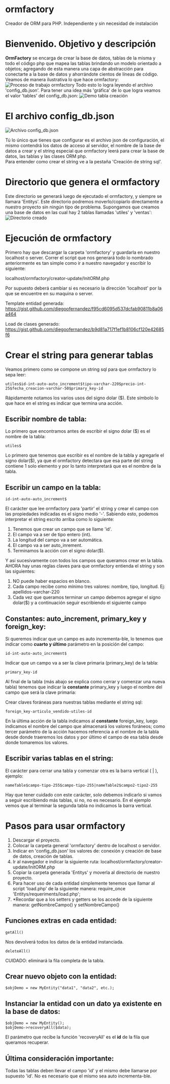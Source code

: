 # ormfactory
Creador de ORM para PHP. Independiente y sin necesidad de instalación

# Bienvenido. Objetivo y descripción
**OrmFactory** se encarga de crear la base de datos, tablas de la misma y todo el código php que mapea las tablas brindando un modelo orientado a objetos; agregando de esta manera una capa de abstracción para conectarte a la base de datos y ahorrándote cientos de líneas de código. <br>
Veamos de manera ilustrativa lo que hace ormfactory:
![Proceso de trabajo ormfactory](https://serdig.com/imagenes_ormfactory/imagen-orm-2.png)
Todo esto lo logra leyendo el archivo 'config_db.json'. Para tener una idea más 'gráfica' de lo que logra veamos el valor 'tables' del config_db.json:
![Demo tabla creación](https://serdig.com/imagenes_ormfactory/imagen-orm-1.png)

# El archivo config_db.json
![Archivo config_db.json](https://serdig.com/imagenes_ormfactory/imagen-orm-3.png)

Tú lo único que tienes que configurar es el archivo json de configuración, el mismo contendrá los datos de acceso al servidor, el nombre de la base de datos a crear y el string especial que ormfactory leerá para crear la base de datos, las tablas y las clases ORM php. <br>
Para entender como crear el string ve a la pestaña 'Creación de string sql'. 

# Directorio que genera el ormfactory
Este directorio se generará luego de ejecutado el ormfactory, y siempre se llamara 'Entitys'. Este directorio podremos moverlo/copiarlo directamente a nuestro proyecto sin ningún tipo de problema.
Supongamos que creamos una base de datos en las cual hay 2 tablas llamadas 'utiles' y 'ventas':
![Directorio creado](https://serdig.com/imagenes_ormfactory/imagen-orm-4.png)

# Ejecución de ormfactory
Primero hay que descargar la carpeta 'ormfactory' y guardarla en nuestro localhost o server.
Correr el script que nos generará todo lo nombrado anteriormente es tan simple como ir a nuestro navegador y escribir lo siguiente: 

localhost/ormfactory/creator-update/InitORM.php

Por supuesto deberá cambiar si es necesario la dirección 'localhost' por la que se encuentre en su maquina o server. 

Template entidad generada:
https://gist.github.com/diegoofernandez/f95cd6095d537dcfab90811b8a06a464

Load de clases generado: 
https://gist.github.com/diegoofernandez/b9d81a717f1ef1b8106cf120e42685f6


# Crear el string para generar tablas
Veamos primero como se compone un string sql para que ormfactory lo sepa leer:<br>

`utiles$id-int-auto-auto_increment$tipo-varchar-220$precio-int-25$fecha_creacion-varchar-50$primary_key-id`

Rápidamente notamos los varios usos del signo dolar ($). Este símbolo lo que hace en el string es indicar que termina una acción. 
## Escribir nombre de tabla:
Lo primero que encontramos antes de escribir el signo dolar ($) es el nombre de la tabla:

`utiles$`

Lo primero que tenemos que escribir es el nombre de la tabla y agregarle el signo dolar($), ya que el ormfactory detectara que esa parte del string contiene 1 solo elemento y por lo tanto interpretará que es el nombre de la tabla. 

## Escribir un campo en la tabla:

`id-int-auto-auto_increment$`

El carácter que lee ormfactory para 'partir' el string y crear el campo con las propiedades indicadas es el signo medio '-'. 
Sabiendo esto, podemos interpretar el string escrito arriba como lo siguiente:
1. Tenemos que crear un campo que se llame 'id'.
2. El campo va a ser de tipo entero (int).
3. La longitud del campo va a ser automática. 
4. El campo va a ser auto_inrement.
5. Terminamos la acción con el signo dolar($).

Y así sucesivamente con todos los campos que queramos crear en la tabla. AHORA hay unas reglas claves para que ormfactory entienda el string y son las siguientes: 

1. NO puede haber espacios en blanco.
2. Cada campo recibe como mínimo tres valores: nombre, tipo, longitud. Ej: apellidos-varchar-220
3. Cada vez que queramos terminar un campo debemos agregar el signo dolar($) y a continuación seguir escribiendo el siguiente campo

## Constantes: auto_increment, primary_key y foreign_key:
Si queremos indicar que un campo es auto incrementa-ble, lo tenemos que indicar como **cuarto y último** parámetro en la posición del campo:

`id-int-auto-auto_increment$`

Indicar que un campo va a ser la clave primaria (primary_key) de la tabla: 

`primary_key-id`

Al final de la tabla (más abajo se explica como cerrar y comenzar una nueva tabla) tenemos que indicar la **constante** primary_key y luego el nombre del campo que será la clave primaria: 

Crear claves foráneas para nuestras tablas mediante el string sql:

`foreign_key-articulo_vendido-utiles-id` 

En la última acción de la tabla indicamos al **constante** foreign_key, luego indicamos el nombre del campo que almacenará los valores foráneos; como tercer parámetro de la acción hacemos referencia a el nombre de la tabla desde donde traeremos los datos y por último el campo de esa tabla desde donde tomaremos los valores. 

## Escribir varias tablas en el string:
El carácter para cerrar una tabla y comenzar otra es la barra vertical ( | ), ejemplo: 

`nameTable$campo-tipo-255$campo-tipo-255|nameTable2$campo2-tipo2-255`

Hay que tener cuidado con este carácter, solo debemos indicarlo si vamos a seguir escribiendo más tablas, si no, no es necesario. En el ejemplo vemos que al terminar la segunda tabla no indicamos la barra vertical. 

# Pasos para usar ormfactory
1. Descargar el proyecto.
2. Colocar la carpeta general 'ormfactory' dentro de localhost o servidor. 
3. Indicar en 'config_db.json' los valores de: conexión y creación de base de datos, creación de tablas. 
4. Ir al navegador e indicar la siguiente ruta: localhost/ormfactory/creator-update/InitORM.php 
5. Copiar la carpeta generada 'Entitys' y moverla al directorio de nuestro proyecto. 
6. Para hacer uso de cada entidad simplemente tenemos que llamar al script 'load.php' de la siguiente manera: require_once 'Entitys/requeriments/load.php';
7. *Recordar que a los setters y getters se los accede de la siguiente manera: getNombreCampo() y setNombreCampo()

## Funciones extras en cada entidad:

`getAll()`

Nos devolverá todos los datos de la entidad instanciada. 

`deleteAll()`

CUIDADO: eliminará la fila completa de la tabla. 

## Crear nuevo objeto con la entidad: 
`$objDemo = new MyEntity("data1", "data2", etc.);`

## Instanciar la entidad con un dato ya existente en la base de datos:

`$objDemo = new MyEntity();`<br>
`$objDemo->recoveryAll($data);`

El parámetro que recibe la función 'recoveryAll' es el **id** de la fila que queramos recuperar.

## Última consideración importante: 
Todas las tablas deben llevar el campo 'id' y el mismo debe llamarse por supuesto 'id'. No es necesario que el mismo sea auto incrementa-ble. 
